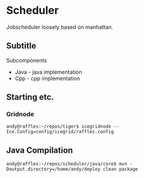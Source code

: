 # Scheduler #

Jobscheduler loosely based on manhattan.

## Subtitle ##

Subcomponents

  * Java - java implementation
  * Cpp - cpp implementation

## Starting etc. ##

### Gridnode ###

`andy@raffles:~/repos/tiger$ icegridnode --Ice.Config=config/icegrid/raffles.config`

## Java Compilation ##

`andy@raffles:~/repos/scheduler/java/core$ mvn -Doutput.directory=/home/andy/deploy clean package`
